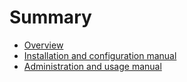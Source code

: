 # Summary

* [Overview](docs/overview.md)
* [Installation and configuration manual](docs/install.md)
* [Administration and usage manual](docs/admin.md)
